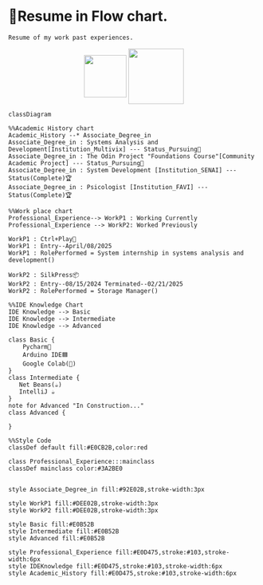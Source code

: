 # 🌊Resume in Flow chart.
````markdown
Resume of my work past experiences.
````

<p align="center" dir="auto" style="max-width:100%;">
    <img align="center" dir="auto" src="https://img.shields.io/badge/version-2.0-blue" width="85" style= "max-width: 100%;">
    <img align="center" dir="auto" src="https://img.shields.io/badge/license-CC0_1.0-green" width="111" style="max-width: 100%;">
    
</p>

``` mermaid
classDiagram

%%Academic History chart
Academic_History --* Associate_Degree_in
Associate_Degree_in : Systems Analysis and Development[Institution_Multivix] --- Status_Pursuing🏃
Associate_Degree_in : The Odin Project "Foundations Course"[Community Academic Project] --- Status_Pursuing🏃
Associate_Degree_in : System Development [Institution_SENAI] --- Status(Complete)🏆
Associate_Degree_in : Psicologist [Institution_FAVI] --- Status(Complete)🏆

%%Work place chart
Professional_Experience--> WorkP1 : Working Currently
Professional_Experience --> WorkP2: Worked Previously

WorkP1 : Ctrl+Play🚀
WorkP1 : Entry--April/08/2025
WorkP1 : RolePerformed = System internship in systems analysis and development()

WorkP2 : SilkPress📦
WorkP2 : Entry--08/15/2024 Terminated--02/21/2025
WorkP2 : RolePerformed = Storage Manager()

%%IDE Knowledge Chart
IDE Knowledge --> Basic
IDE Knowledge --> Intermediate
IDE Knowledge --> Advanced

class Basic {
    Pycharm🐍
    Arduino IDE🟦
    Google Colab(🐍)
}   
class Intermediate {
   Net Beans(☕)   
   IntelliJ ☕
}
note for Advanced "In Construction..."
class Advanced { 
 
}

%%Style Code
classDef default fill:#E0CB2B,color:red

class Professional_Experience:::mainclass
classDef mainclass color:#3A2BE0


style Associate_Degree_in fill:#92E02B,stroke-width:3px

style WorkP1 fill:#DEE02B,stroke-width:3px
style WorkP2 fill:#DEE02B,stroke-width:3px

style Basic fill:#E0B52B
style Intermediate fill:#E0B52B
style Advanced fill:#E0B52B

style Professional_Experience fill:#E0D475,stroke:#103,stroke-width:6px
style IDEKnowledge fill:#E0D475,stroke:#103,stroke-width:6px
style Academic_History fill:#E0D475,stroke:#103,stroke-width:6px

```
